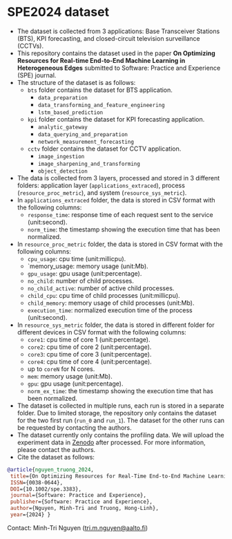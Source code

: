 # SPE2024 dataset

- The dataset is collected from 3 applications: Base Transceiver Stations (BTS), KPI forecasting, and closed-circuit television surveillance (CCTVs).
- This repository contains the dataset used in the paper **On Optimizing Resources for Real-time End-to-End Machine Learning in Heterogeneous Edges** submitted to Software: Practice and Experience (SPE) journal.
- The structure of the dataset is as follows:
  - `bts` folder contains the dataset for BTS application.
    - `data_preparation` 
    - `data_transforming_and_feature_engineering`
    - `lstm_based_prediction`
  - `kpi` folder contains the dataset for KPI forecasting application.
    - `analytic_gateway`
    - `data_querying_and_preparation`
    - `network_measurement_forecasting`
  - `cctv` folder contains the dataset for CCTV application.
    - `image_ingestion`
    - `image_sharpening_and_transforming`
    - `object_detection`
- The data is collected from 3 layers, processed and stored in 3 different folders: application layer (`applications_extraced`), process (`resource_proc_metric`), and system (`resource_sys_metric`).
- In `applications_extraced` folder, the data is stored in CSV format with the following columns:
  - `response_time`: response time of each request sent to the service (unit:second).
  - `norm_time`: the timestamp showing the execution time that has been normalized.
- In `resource_proc_metric` folder, the data is stored in CSV format with the following columns:
  - `cpu_usage`: cpu time (unit:millicpu).
  - `memory_usage: memory usage (unit:Mb).
  - `gpu_usage`: gpu usage (unit:percentage).
  - `no_child`: number of child processes.
  - `no_child_active`: number of active child processes.
  - `child_cpu`: cpu time of child processes (unit:millicpu).
  - `child_memory`: memory usage of child processes (unit:Mb).
  - `execution_time`: normalized execution time of the process (unit:second).
- In `resource_sys_metric` folder, the data is stored in different folder for different devices in CSV format with the following columns:
  - `core1`: cpu time of core 1 (unit:percentage).
  - `core2`: cpu time of core 2 (unit:percentage).
  - `core3`: cpu time of core 3 (unit:percentage).
  - `core4`: cpu time of core 4 (unit:percentage).
  - up to `coreN` for N cores.
  - `mem`: memory usage (unit:Mb).
  - `gpu`: gpu usage (unit:percentage).
  - `norm_ex_time`: the timestamp showing the execution time that has been normalized.
- The dataset is collected in multiple runs, each run is stored in a separate folder. Due to limited storage, the repository only contains the dataset for the two first run (`run_0` and `run_1`). The dataset for the other runs can be requested by contacting the authors.
- The dataset currently only contains the profiling data. We will upload the experiment data in [Zenodo](zenodo.org) after processed. For more information, please contact the authors.
- Cite the dataset as follows:
```bibtex
@article{nguyen_truong_2024,
 title={On Optimizing Resources for Real‐Time End‐to‐End Machine Learning in Heterogeneous Edges}, 
 ISSN={0038-0644}, 
 DOI={10.1002/spe.3383}, 
 journal={Software: Practice and Experience}, 
 publisher={Software: Practice and Experience}, 
 author={Nguyen, Minh‐Tri and Truong, Hong‐Linh}, 
 year={2024} }
```

Contact: Minh-Tri Nguyen (tri.m.nguyen@aalto.fi)